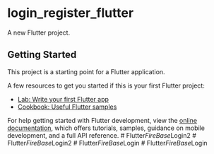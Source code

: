 # login_register_flutter

A new Flutter project.

## Getting Started

This project is a starting point for a Flutter application.

A few resources to get you started if this is your first Flutter project:

- [Lab: Write your first Flutter app](https://docs.flutter.dev/get-started/codelab)
- [Cookbook: Useful Flutter samples](https://docs.flutter.dev/cookbook)

For help getting started with Flutter development, view the
[online documentation](https://docs.flutter.dev/), which offers tutorials,
samples, guidance on mobile development, and a full API reference.
#   F l u t t e r _ F i r e B a s e _ L o g i n 2  
 #   F l u t t e r _ F i r e B a s e _ L o g i n 2  
 #   F l u t t e r _ F i r e B a s e _ L o g i n  
 #   F l u t t e r _ F i r e B a s e _ L o g i n  
 